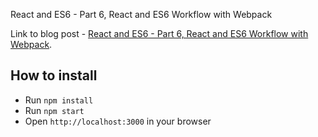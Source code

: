 
React and ES6 - Part 6, React and ES6 Workflow with Webpack

Link to blog post - [React and ES6 - Part 6, React and ES6 Workflow with Webpack](http://egorsmirnov.me/).

## How to install

* Run `npm install`
* Run `npm start`
* Open `http://localhost:3000` in your browser
